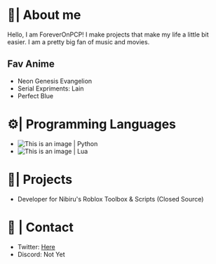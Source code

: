 # 💖| About me
Hello, I am ForeverOnPCP! I make projects that make my life a little bit easier. I am a pretty big fan of music and movies.

  ## Fav Anime
  - Neon Genesis Evangelion
  - Serial Expriments: Lain
  - Perfect Blue

# ⚙️| Programming Languages
- ![This is an image](https://github.com/abrahamcalf/programming-languages-logos/blob/master/src/python/python_16x16.png) | Python
- ![This is an image](https://github.com/abrahamcalf/programming-languages-logos/blob/master/src/lua/lua_16x16.png) | Lua

# 🌱| Projects
- Developer for Nibiru's Roblox Toolbox & Scripts (Closed Source)

# 📱 | Contact
- Twitter: [Here](https://twitter.com/ForeverOnPCP)
- Discord: Not Yet  
